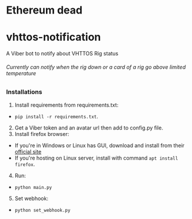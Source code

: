# Ethereum dead
# vhttos-notification
A Viber bot to notify about VHTTOS Rig status
###### Currently can notify when the rig down or a card of a rig go above limited temperature

### Installations
1. Install requirements from requirements.txt:
  * `pip install -r requirements.txt`.
2. Get a Viber token and an avatar url then add to config.py file.
3. Install firefox browser:
  * If you're in Windows or Linux has GUI, download and install from their [official site](https://www.mozilla.org/en-US/firefox/new/)
  * If you're hosting on Linux server, install with command `apt install firefox`.
4. Run:
  * `python main.py`
5. Set webhook:
  * `python set_webhook.py`

